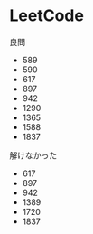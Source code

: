 # LeetCode
良問
- 589
- 590
- 617
- 897
- 942
- 1290
- 1365
- 1588
- 1837

解けなかった
- 617
- 897
- 942
- 1389
- 1720
- 1837